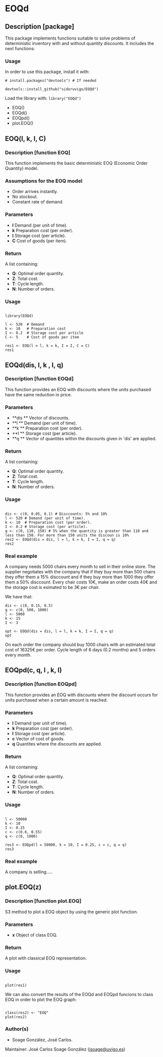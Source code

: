 # EOQd

## Description [package]

This package implements functions suitable to solve problems of deterministic inventory with and without quantity discounts. It includes the next functions:


### Usage

In order to use this package, install it with:
```{r, eval=T, fig.align='center',message = FALSE, fig.height = 4, fig.width = 6, warning = FALSE, comment=""}
# install.packages("devtools") # If needed

devtools::install_github("sidoruvigo/EOQd")
```
Load the library with:  `library("EOQd")`


+ EOQ()
+ EOQd()
+ EOQpd()
+ plot.EOQ()

## EOQ(l, k, I, C)

### Description [function EOQ] 

This function implements the basic deterministic EOQ (Economic Order Quantity) model.

### Assumptions for the EOQ model

+ Order arrives instantly.
+ No stockout.
+ Constant rate of demand.

### Parameters

+ **l** Demand (per unit of time).
+ **k** Preparation cost (per order).
+ **I** Storage cost (per article).
+ **C** Cost of goods (per item).

### Return

A list containing:

+ **Q**: Optimal order quantity.
+ **Z**: Total cost.
+ **T**: Cycle length.
+ **N**: Number of orders.


### Usage

```{r, eval=T, fig.align='center',message = FALSE, fig.height = 4, fig.width = 6, warning = FALSE, comment=""}

library(EOQd)

l <- 520  # Demand
k <- 10   # Preparation cost
I <- 0.2  # Storage cost per article
C <- 5    # Cost of goods per item

res1 <- EOQ(l = l, k = k, I = I, C = C)
res1

```


## EOQd(dis, l, k , I, q)

### Description [function EOQd] 

This function provides an EOQ with discounts where the units purchased have the same reduction in price.


### Parameters

+ **dis ** Vector of discounts.
+ **l ** Demand (per unit of time).
+ **k ** Preparation cost (per order).
+ **I ** Storage cost (per article).
+ **q ** Vector of quantites within the discounts given in 'dis' are applied.

### Return

A list containing:

+ **Q**: Optimal order quantity.
+ **Z**: Total cost.
+ **T**: Cycle length.
+ **N**: Number of orders.


### Usage

```{r, eval=T, fig.align='center',message = FALSE, fig.height = 4, fig.width = 6, warning = FALSE, comment=""}

dis <- c(0, 0.05, 0.1) # Disccounts: 5% and 10%
l <- 520 # Demand (per unit of time).
k <- 10  # Preparation cost (per order).
I <- 0.2 # Storage cost (per article).
q <- c(0, 110, 150) # 5% when the quantity is greater than 110 and less than 150. For more than 150 units the discoun is 10%
res2 <- EOQd(dis = dis, l = l, k = k, I = I, q = q)
res2
```

### Real example

A company needs 5000 chairs every month to sell in their online store. The supplier negotiates with the company that if they buy more than 500 chairs they offer them a 15% disccount and if they buy more than 1000 they offer them a 50% disccount. Every chair costs 10€, make an order costs 40€ and the storage cost is esimated to be 3€ per chair.

We have that:
```{r, eval=T, fig.align='center',message = FALSE, fig.height = 4, fig.width = 6, warning = FALSE, comment=""}
dis <- c(0, 0.15, 0.5)
q <- c(0, 500, 1000)
l <- 5000
k <- 15
I <- 3

opt <- EOQd(dis = dis, l = l, k = k, I = I, q = q)
opt
```

On each order the company should buy 1000 chairs with an estimated total cost of 16325€ per order. Cycle length of 6 days (0.2 months) and 5 orders every month.


## EOQpd(c, q, l , k, I)

### Description [function EOQpd] 

This function provides an EOQ with discounts where the discount occurs for units purchased when a certain amount is reached.


### Parameters

+ **l** Demand (per unit of time).
+ **k** Preparation cost (per order).
+ **I** Storage cost (per article).
+ **c** Vector of cost of goods.
+ **q** Quantites where the discounts are applied.

### Return

A list containing:
+ **Q**: Optimal order quantity.
+ **Z**: Total cost.
+ **T**: Cycle length.
+ **N**: Number of orders.


### Usage

```{r, eval=T, fig.align='center',message = FALSE, fig.height = 4, fig.width = 6, warning = FALSE, comment=""}

l <- 50000
k <- 10
I <- 0.25
c <- c(0.6, 0.55)
q <- c(0, 1000)

res3 <- EOQpd(l = 50000, k = 10, I = 0.25, c = c, q = q)
res3
```

### Real example

A company is selling.....



## plot.EOQ(z)

### Description [function plot.EOQ] 

S3 method to plot a EOQ object by using the generic plot function.


### Parameters

+ **x** Object of class EOQ.


### Return

A plot with classical EOQ representation.


### Usage

```{r, eval=T, fig.align='center',message = FALSE, fig.height = 4, fig.width = 6, warning = FALSE, comment=""}

plot(res1)

```

We can also convert the results of the EOQd and EOQpd funcions to class EOQ in order to plot the EOQ graph:

```{r, eval=T, fig.align='center',message = FALSE, fig.height = 4, fig.width = 6, warning = FALSE, comment=""}

class(res2) <- "EOQ"
plot(res2)

```


### Author(s)

+ Soage González, José Carlos.

Maintainer: José Carlos Soage González (jsoage@uvigo.es)

	


